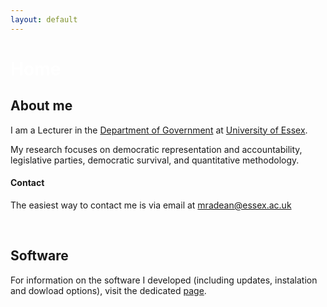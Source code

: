 ```yaml
---
layout: default
---
```


# <span style="color:white">Home</span>

## About me

I am a Lecturer in the <a href="http://www.essex.ac.uk/government/">Department of Government</a> at <a href="http://www.essex.ac.uk/">University of Essex</a>.

My research focuses on democratic representation and accountability, legislative parties, democratic survival, and quantitative methodology.

#### Contact

The easiest way to contact me is via email at <mradean@essex.ac.uk>

<br/>

## Software

For information on the software I developed (including updates, instalation and dowload options), visit the dedicated [page](./software.html).
